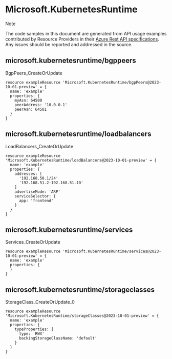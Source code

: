 # Microsoft.KubernetesRuntime
  
> [!NOTE]
> The code samples in this document are generated from API usage examples contributed by Resource Providers in their [Azure Rest API specifications](https://github.com/Azure/azure-rest-api-specs). Any issues should be reported and addressed in the source.


## microsoft.kubernetesruntime/bgppeers

BgpPeers_CreateOrUpdate
```bicep
resource exampleResource 'Microsoft.KubernetesRuntime/bgpPeers@2023-10-01-preview' = {
  name: 'example'
  properties: {
    myAsn: 64500
    peerAddress: '10.0.0.1'
    peerAsn: 64501
  }
}
```

## microsoft.kubernetesruntime/loadbalancers

LoadBalancers_CreateOrUpdate
```bicep
resource exampleResource 'Microsoft.KubernetesRuntime/loadBalancers@2023-10-01-preview' = {
  name: 'example'
  properties: {
    addresses: [
      '192.168.50.1/24'
      '192.168.51.2-192.168.51.10'
    ]
    advertiseMode: 'ARP'
    serviceSelector: {
      app: 'frontend'
    }
  }
}
```

## microsoft.kubernetesruntime/services

Services_CreateOrUpdate
```bicep
resource exampleResource 'Microsoft.KubernetesRuntime/services@2023-10-01-preview' = {
  name: 'example'
  properties: {
  }
}
```

## microsoft.kubernetesruntime/storageclasses

StorageClass_CreateOrUpdate_0
```bicep
resource exampleResource 'Microsoft.KubernetesRuntime/storageClasses@2023-10-01-preview' = {
  name: 'example'
  properties: {
    typeProperties: {
      type: 'RWX'
      backingStorageClassName: 'default'
    }
  }
}
```
